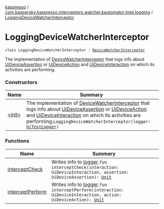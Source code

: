 [kaspresso](../../index.md) / [com.kaspersky.kaspresso.interceptors.watcher.kautomator.impl.logging](../index.md) / [LoggingDeviceWatcherInterceptor](./index.md)

# LoggingDeviceWatcherInterceptor

`class LoggingDeviceWatcherInterceptor : `[`DeviceWatcherInterceptor`](../../com.kaspersky.kaspresso.interceptors.watcher.kautomator/-device-watcher-interceptor.md)

The implementation of [DeviceWatcherInterceptor](../../com.kaspersky.kaspresso.interceptors.watcher.kautomator/-device-watcher-interceptor.md) that logs info about [UiDeviceAssertion](#) or [UiDeviceAction](#)
and [UiDeviceInteraction](#) on which its activities are performing.

### Constructors

| Name | Summary |
|---|---|
| [&lt;init&gt;](-init-.md) | The implementation of [DeviceWatcherInterceptor](../../com.kaspersky.kaspresso.interceptors.watcher.kautomator/-device-watcher-interceptor.md) that logs info about [UiDeviceAssertion](#) or [UiDeviceAction](#) and [UiDeviceInteraction](#) on which its activities are performing.`LoggingDeviceWatcherInterceptor(logger: `[`UiTestLogger`](../../com.kaspersky.kaspresso.logger/-ui-test-logger.md)`)` |

### Functions

| Name | Summary |
|---|---|
| [interceptCheck](intercept-check.md) | Writes info to [logger](#).`fun interceptCheck(interaction: UiDeviceInteraction, assertion: UiDeviceAssertion): `[`Unit`](https://kotlinlang.org/api/latest/jvm/stdlib/kotlin/-unit/index.html) |
| [interceptPerform](intercept-perform.md) | Writes info to [logger](#).`fun interceptPerform(interaction: UiDeviceInteraction, action: UiDeviceAction): `[`Unit`](https://kotlinlang.org/api/latest/jvm/stdlib/kotlin/-unit/index.html) |
